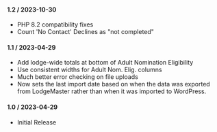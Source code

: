 #### 1.2 / 2023-10-30

* PHP 8.2 compatibility fixes
* Count 'No Contact' Declines as "not completed"

#### 1.1 / 2023-04-29

* Add lodge-wide totals at bottom of Adult Nomination Eligibility
* Use consistent widths for Adult Nom. Elig. columns
* Much better error checking on file uploads
* Now sets the last import date based on when the data was exported from LodgeMaster rather than when it was imported to WordPress.

#### 1.0 / 2023-04-29

* Initial Release
